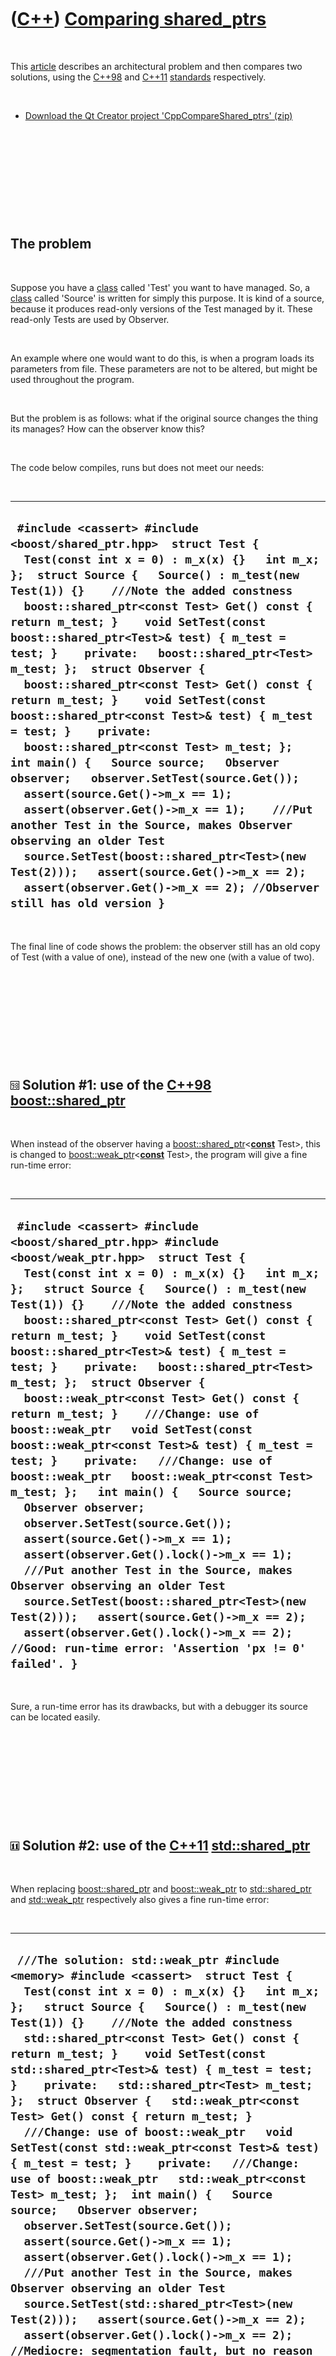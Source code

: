 
 

 

 

 

 

([C++](Cpp.md)) [Comparing shared\_ptrs](CppCompareShared_ptrs.md)
====================================================================

 

This [article](CppArticle.md) describes an architectural problem and
then compares two solutions, using the [C++98](Cpp98.md) and
[C++11](Cpp11.md) [standards](CppStandard.md) respectively.

 

-   [Download the Qt Creator project
    'CppCompareShared\_ptrs' (zip)](CppCompareShared_ptrs.zip)

 

 

 

 

 

The problem
-----------

 

Suppose you have a [class](CppClass.md) called 'Test' you want to have
managed. So, a [class](CppClass.md) called 'Source' is written for
simply this purpose. It is kind of a source, because it produces
read-only versions of the Test managed by it. These read-only Tests are
used by Observer.

 

An example where one would want to do this, is when a program loads its
parameters from file. These parameters are not to be altered, but might
be used throughout the program.

 

But the problem is as follows: what if the original source changes the
thing its manages? How can the observer know this?

 

The code below compiles, runs but does not meet our needs:

 

  --------------------------------------------------------------------------------------------------------------------------------------------------------------------------------------------------------------------------------------------------------------------------------------------------------------------------------------------------------------------------------------------------------------------------------------------------------------------------------------------------------------------------------------------------------------------------------------------------------------------------------------------------------------------------------------------------------------------------------------------------------------------------------------------------------------------------------------------------------------------------------------------------------------------------------------------------------------------------------------------------------------------------------------
  ` #include <cassert> #include <boost/shared_ptr.hpp>  struct Test {   Test(const int x = 0) : m_x(x) {}   int m_x; };  struct Source {   Source() : m_test(new Test(1)) {}    ///Note the added constness   boost::shared_ptr<const Test> Get() const { return m_test; }    void SetTest(const boost::shared_ptr<Test>& test) { m_test = test; }    private:   boost::shared_ptr<Test> m_test; };  struct Observer {   boost::shared_ptr<const Test> Get() const { return m_test; }    void SetTest(const boost::shared_ptr<const Test>& test) { m_test = test; }    private:   boost::shared_ptr<const Test> m_test; };   int main() {   Source source;   Observer observer;   observer.SetTest(source.Get());   assert(source.Get()->m_x == 1);   assert(observer.Get()->m_x == 1);    ///Put another Test in the Source, makes Observer observing an older Test   source.SetTest(boost::shared_ptr<Test>(new Test(2)));   assert(source.Get()->m_x == 2);   assert(observer.Get()->m_x == 2); //Observer still has old version }`
  --------------------------------------------------------------------------------------------------------------------------------------------------------------------------------------------------------------------------------------------------------------------------------------------------------------------------------------------------------------------------------------------------------------------------------------------------------------------------------------------------------------------------------------------------------------------------------------------------------------------------------------------------------------------------------------------------------------------------------------------------------------------------------------------------------------------------------------------------------------------------------------------------------------------------------------------------------------------------------------------------------------------------------------

 

The final line of code shows the problem: the observer still has an old
copy of Test (with a value of one), instead of the new one (with a value
of two).

 

 

 

 

 

![C++98](PicCpp98.png) Solution \#1: use of the [C++98](Cpp98.md) [boost::shared\_ptr](CppShared_ptr.md)
----------------------------------------------------------------------------------------------------------

 

When instead of the observer having a
[boost::shared\_ptr](CppShared_ptr.md)&lt;**[const](CppConst.md)**
Test&gt;, this is changed to
[boost::weak\_ptr](CppWeak_ptr.md)&lt;**[const](CppConst.md)**
Test&gt;, the program will give a fine run-time error:

 

  --------------------------------------------------------------------------------------------------------------------------------------------------------------------------------------------------------------------------------------------------------------------------------------------------------------------------------------------------------------------------------------------------------------------------------------------------------------------------------------------------------------------------------------------------------------------------------------------------------------------------------------------------------------------------------------------------------------------------------------------------------------------------------------------------------------------------------------------------------------------------------------------------------------------------------------------------------------------------------------------------------------------------------------------------------------------------------------------------------------------------------------------------------------------------
  ` #include <cassert> #include <boost/shared_ptr.hpp> #include <boost/weak_ptr.hpp>  struct Test {   Test(const int x = 0) : m_x(x) {}   int m_x; };   struct Source {   Source() : m_test(new Test(1)) {}    ///Note the added constness   boost::shared_ptr<const Test> Get() const { return m_test; }    void SetTest(const boost::shared_ptr<Test>& test) { m_test = test; }    private:   boost::shared_ptr<Test> m_test; };  struct Observer {   boost::weak_ptr<const Test> Get() const { return m_test; }    ///Change: use of boost::weak_ptr   void SetTest(const boost::weak_ptr<const Test>& test) { m_test = test; }    private:   ///Change: use of boost::weak_ptr   boost::weak_ptr<const Test> m_test; };   int main() {   Source source;   Observer observer;   observer.SetTest(source.Get());   assert(source.Get()->m_x == 1);   assert(observer.Get().lock()->m_x == 1);    ///Put another Test in the Source, makes Observer observing an older Test   source.SetTest(boost::shared_ptr<Test>(new Test(2)));   assert(source.Get()->m_x == 2);   assert(observer.Get().lock()->m_x == 2); //Good: run-time error: 'Assertion 'px != 0' failed'. }`
  --------------------------------------------------------------------------------------------------------------------------------------------------------------------------------------------------------------------------------------------------------------------------------------------------------------------------------------------------------------------------------------------------------------------------------------------------------------------------------------------------------------------------------------------------------------------------------------------------------------------------------------------------------------------------------------------------------------------------------------------------------------------------------------------------------------------------------------------------------------------------------------------------------------------------------------------------------------------------------------------------------------------------------------------------------------------------------------------------------------------------------------------------------------------------

 

Sure, a run-time error has its drawbacks, but with a debugger its source
can be located easily.

 

 

 

 

 

![C++11](PicCpp11.png) Solution \#2: use of the [C++11](Cpp11.md) [std::shared\_ptr](CppShared_ptr.md)
--------------------------------------------------------------------------------------------------------

 

When replacing [boost::shared\_ptr](CppShared_ptr.md) and
[boost::weak\_ptr](CppWeak_ptr.md) to
[std::shared\_ptr](CppShared_ptr.md) and
[std::weak\_ptr](CppWeak_ptr.md) respectively also gives a fine
run-time error:

 

  -----------------------------------------------------------------------------------------------------------------------------------------------------------------------------------------------------------------------------------------------------------------------------------------------------------------------------------------------------------------------------------------------------------------------------------------------------------------------------------------------------------------------------------------------------------------------------------------------------------------------------------------------------------------------------------------------------------------------------------------------------------------------------------------------------------------------------------------------------------------------------------------------------------------------------------------------------------------------------------------------------------------------------------------------------------------------------------------------------------------------------------------------
  ` ///The solution: std::weak_ptr #include <memory> #include <cassert>  struct Test {   Test(const int x = 0) : m_x(x) {}   int m_x; };   struct Source {   Source() : m_test(new Test(1)) {}    ///Note the added constness   std::shared_ptr<const Test> Get() const { return m_test; }    void SetTest(const std::shared_ptr<Test>& test) { m_test = test; }    private:   std::shared_ptr<Test> m_test; };  struct Observer {   std::weak_ptr<const Test> Get() const { return m_test; }    ///Change: use of boost::weak_ptr   void SetTest(const std::weak_ptr<const Test>& test) { m_test = test; }    private:   ///Change: use of boost::weak_ptr   std::weak_ptr<const Test> m_test; };  int main() {   Source source;   Observer observer;   observer.SetTest(source.Get());   assert(source.Get()->m_x == 1);   assert(observer.Get().lock()->m_x == 1);    ///Put another Test in the Source, makes Observer observing an older Test   source.SetTest(std::shared_ptr<Test>(new Test(2)));   assert(source.Get()->m_x == 2);   assert(observer.Get().lock()->m_x == 2); //Mediocre: segmentation fault, but no reason is given }`
  -----------------------------------------------------------------------------------------------------------------------------------------------------------------------------------------------------------------------------------------------------------------------------------------------------------------------------------------------------------------------------------------------------------------------------------------------------------------------------------------------------------------------------------------------------------------------------------------------------------------------------------------------------------------------------------------------------------------------------------------------------------------------------------------------------------------------------------------------------------------------------------------------------------------------------------------------------------------------------------------------------------------------------------------------------------------------------------------------------------------------------------------------

 

The problem is, that in this case, a segmentation fault is given,
instead of a failed assertion. Also, the debugger could not get me to
pinpoint to the source of the error.

 

 

 

 

 

Conclusion
----------

 

-   weak\_ptr's are better observers than std::shared\_ptr's
-   you might want to use boost::shared\_ptr instead of std::shared\_ptr
    until debug support is better

 

 

 

 

 

 

